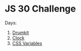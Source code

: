 
# JS 30 Challenge

Days:

1.  [Drumkit](https://cdn.rawgit.com/johnrjj/js-30/master/1-drumkit/)
2.  [Clock](https://cdn.rawgit.com/johnrjj/js-30/master/2-clock/)
3.  [CSS Variables](https://cdn.rawgit.com/johnrjj/js-30/master/3-css-variables/)
